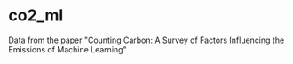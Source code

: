 # co2_ml
Data from the paper "Counting Carbon: A Survey of Factors Influencing the Emissions of Machine Learning"
